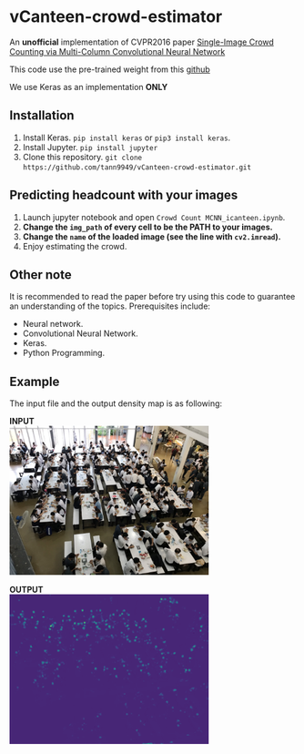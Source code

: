 # vCanteen-crowd-estimator

An **unofficial** implementation of CVPR2016 paper [Single-Image Crowd Counting via Multi-Column Convolutional Neural Network](https://www.cv-foundation.org/openaccess/content_cvpr_2016/papers/Zhang_Single-Image_Crowd_Counting_CVPR_2016_paper.pdf)

This code use the pre-trained weight from this [github](https://github.com/uestcchicken/crowd-counting-MCNN)

We use Keras as an implementation **ONLY**

## Installation
1. Install Keras. `pip install keras`  or `pip3 install keras`.
2. Install Jupyter. `pip install jupyter`
3. Clone this repository. `git clone https://github.com/tann9949/vCanteen-crowd-estimator.git`

## Predicting headcount with your images
1. Launch jupyter notebook and open `Crowd Count MCNN_icanteen.ipynb`.
2. **Change the `img_path` of every cell to be the PATH to your images.**
3. **Change the `name` of the loaded image (see the line with `cv2.imread`).**
4. Enjoy estimating the crowd.

## Other note
It is recommended to read the paper before try using this code to guarantee an understanding of the topics.
Prerequisites include: 
- Neural network.
- Convolutional Neural Network.
- Keras.
- Python Programming.

## Example
The input file and the output density map is as following:

**INPUT**<br>
<img src="/icanteen_img/test_1.jpg" width="350">

**OUTPUT**<br>
<img src="/icanteen_heat/heat_test_1.png" width="350">

